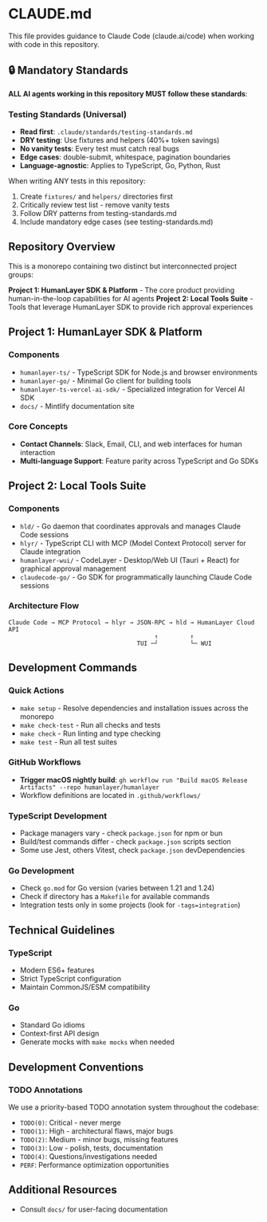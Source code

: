 # CLAUDE.md

This file provides guidance to Claude Code (claude.ai/code) when working with code in this repository.

## 🔒 Mandatory Standards

**ALL AI agents working in this repository MUST follow these standards**:

### Testing Standards (Universal)
- **Read first**: `.claude/standards/testing-standards.md`
- **DRY testing**: Use fixtures and helpers (40%+ token savings)
- **No vanity tests**: Every test must catch real bugs
- **Edge cases**: double-submit, whitespace, pagination boundaries
- **Language-agnostic**: Applies to TypeScript, Go, Python, Rust

When writing ANY tests in this repository:
1. Create `fixtures/` and `helpers/` directories first
2. Critically review test list - remove vanity tests
3. Follow DRY patterns from testing-standards.md
4. Include mandatory edge cases (see testing-standards.md)

## Repository Overview

This is a monorepo containing two distinct but interconnected project groups:

**Project 1: HumanLayer SDK & Platform** - The core product providing human-in-the-loop capabilities for AI agents
**Project 2: Local Tools Suite** - Tools that leverage HumanLayer SDK to provide rich approval experiences

## Project 1: HumanLayer SDK & Platform

### Components
- `humanlayer-ts/` - TypeScript SDK for Node.js and browser environments
- `humanlayer-go/` - Minimal Go client for building tools
- `humanlayer-ts-vercel-ai-sdk/` - Specialized integration for Vercel AI SDK
- `docs/` - Mintlify documentation site

### Core Concepts
- **Contact Channels**: Slack, Email, CLI, and web interfaces for human interaction
- **Multi-language Support**: Feature parity across TypeScript and Go SDKs

## Project 2: Local Tools Suite

### Components
- `hld/` - Go daemon that coordinates approvals and manages Claude Code sessions
- `hlyr/` - TypeScript CLI with MCP (Model Context Protocol) server for Claude integration
- `humanlayer-wui/` - CodeLayer - Desktop/Web UI (Tauri + React) for graphical approval management
- `claudecode-go/` - Go SDK for programmatically launching Claude Code sessions

### Architecture Flow
```
Claude Code → MCP Protocol → hlyr → JSON-RPC → hld → HumanLayer Cloud API
                                         ↑         ↑
                                    TUI ─┘         └─ WUI
```

## Development Commands

### Quick Actions
- `make setup` - Resolve dependencies and installation issues across the monorepo
- `make check-test` - Run all checks and tests
- `make check` - Run linting and type checking
- `make test` - Run all test suites

### GitHub Workflows
- **Trigger macOS nightly build**: `gh workflow run "Build macOS Release Artifacts" --repo humanlayer/humanlayer`
- Workflow definitions are located in `.github/workflows/`


### TypeScript Development
- Package managers vary - check `package.json` for npm or bun
- Build/test commands differ - check `package.json` scripts section
- Some use Jest, others Vitest, check `package.json` devDependencies

### Go Development
- Check `go.mod` for Go version (varies between 1.21 and 1.24)
- Check if directory has a `Makefile` for available commands
- Integration tests only in some projects (look for `-tags=integration`)

## Technical Guidelines

### TypeScript
- Modern ES6+ features
- Strict TypeScript configuration
- Maintain CommonJS/ESM compatibility

### Go
- Standard Go idioms
- Context-first API design
- Generate mocks with `make mocks` when needed

## Development Conventions

### TODO Annotations

We use a priority-based TODO annotation system throughout the codebase:

- `TODO(0)`: Critical - never merge
- `TODO(1)`: High - architectural flaws, major bugs
- `TODO(2)`: Medium - minor bugs, missing features
- `TODO(3)`: Low - polish, tests, documentation
- `TODO(4)`: Questions/investigations needed
- `PERF`: Performance optimization opportunities

## Additional Resources
- Consult `docs/` for user-facing documentation
